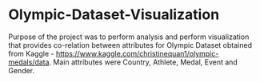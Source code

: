 # Olympic-Dataset-Visualization
Purpose of the project was to perform analysis and perform visualization that provides co-relation between attributes for
Olympic Dataset obtained from Kaggle - https://www.kaggle.com/christinequan1/olympic-medals/data. 
Main attributes were Country, Athlete, Medal, Event and Gender.
